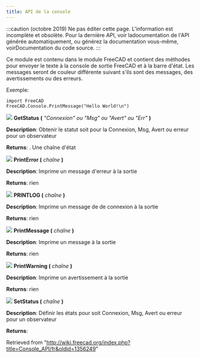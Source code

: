 ```yaml
---
title: API de la console
---
```

:::caution
(octobre 2019) Ne pas éditer cette page. L'information est incomplète et obsolète. Pour la dernière API, voir ladocumentation de l'API générée automatiquement, ou générez la documentation vous-même, voirDocumentation du code source.
:::

Ce module est contenu dans le module FreeCAD et contient des méthodes pour envoyer le texte à la console de sortie FreeCAD et à la barre d'état. Les messages seront de couleur différente suivant s'ils sont des messages, des avertissements ou des erreurs.

Exemple:

```
import FreeCAD
FreeCAD.Console.PrintMessage("Hello World!\n")

```

![](/images/Method.png)  **GetStatus (** *"Connexion" ou "Msg" ou "Avert" ou "Err"* **)**

**Description**: Obtenir le statut soit pour la Connexion, Msg, Avert ou erreur pour un observateur

**Returns**: . Une chaîne d'état

![](/images/Method.png)  **PrintError (** *chaîne* **)**

**Description**: Imprime un message d'erreur à la sortie

**Returns**: rien

![](/images/Method.png)  **PRINTLOG (** *chaîne* **)**

**Description**: Imprime un message de de connexion à la sortie

**Returns**: rien

![](/images/Method.png)  **PrintMessage (** *chaîne* **)**

**Description**: Imprime un message à la sortie

**Returns**: rien

![](/images/Method.png)  **PrintWarning (** *chaîne* **)**

**Description**: Imprime un avertissement à la sortie

**Returns**: rien

![](/images/Method.png)  **SetStatus (** *chaîne* **)**

**Description**: Définir les états pour soit Connexion, Msg, Avert ou erreur pour un observateur

**Returns**:

Retrieved from "<http://wiki.freecad.org/index.php?title=Console_API/fr&oldid=1356249>"
